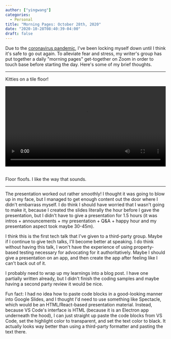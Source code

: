 ```yaml
---
author: ["yingwang"]
categories:
  - Personal
title: "Morning Pages: October 28th, 2020"
date: "2020-10-28T08:40:39-04:00"
draft: false
---
```


Due to the [coronavirus
pandemic](https://en.wikipedia.org/wiki/2019-20_coronavirus_pandemic), I've been
locking myself down until I think it's safe to go out again. To alleviate fear
and stress, my writer's group has put together a daily "morning pages"
get-together on Zoom in order to touch base before starting the day. Here's some
of my brief thoughts.

---

Kitties on a tile floor!

<!-- https://stackoverflow.com/a/26276254 -->
<video style="width: 100%; width: -moz-available; width: -webkit-fill-available; width: fill-available; max-width: 100%;" controls>
    <source src="/video/posts/2020/10/28/morning_pages.mp4" type="video/mp4">
    Your browser does not support HTML5 video.
</video>
<br/>
<br/>

Floor floofs. I like the way that sounds.

---

The presentation worked out rather smoothly! I thought it was going to blow up
in my face, but I managed to get enough content out the door where I didn't
embarrass myself. I do think I should have worried that I wasn't going to make
it, because I created the slides literally the hour before I gave the
presentation, but I didn't have to give a presentation for 1.5 hours (it was
intros + announcements + my presentation + Q&A + happy hour and my presentation
aspect took maybe 30-45m).

I think this is the first tech talk that I've given to a third-party group.
Maybe if I continue to give tech talks, I'll become better at speaking. I do
think without having this talk, I won't have the experience of using
property-based testing necessary for advocating for it authoritatively. Maybe I
should give a presentation on an app, and then create the app after feeling like
I can't back out of it.

I probably need to wrap up my learnings into a blog post. I have one partially
written already, but I didn't finish the coding samples and maybe having a
second party review it would be nice.

Fun fact: I had no idea how to paste code blocks in a good-looking manner into
Google Slides, and I thought I'd need to use something like Spectacle, which
would be an HTML/React-based presentation material. Instead, because VS Code's
interface is HTML (because it is an Electron app underneath the hood), I can
just straight up paste the code blocks from VS Code, set the highlight color to
transparent, and set the text color to black. It actually looks way better than
using a third-party formatter and pasting the text there.
